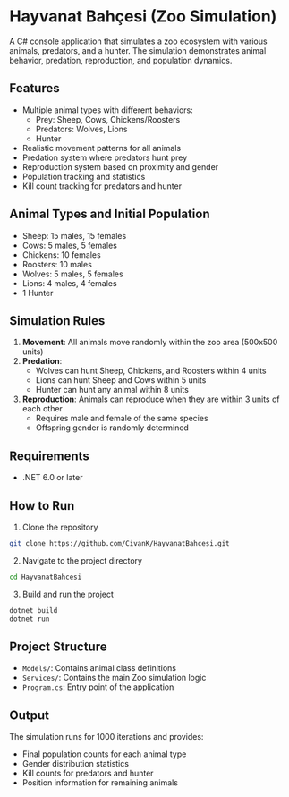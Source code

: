# Hayvanat Bahçesi (Zoo Simulation)

A C# console application that simulates a zoo ecosystem with various animals, predators, and a hunter. The simulation demonstrates animal behavior, predation, reproduction, and population dynamics.

## Features

- Multiple animal types with different behaviors:
  - Prey: Sheep, Cows, Chickens/Roosters
  - Predators: Wolves, Lions
  - Hunter
- Realistic movement patterns for all animals
- Predation system where predators hunt prey
- Reproduction system based on proximity and gender
- Population tracking and statistics
- Kill count tracking for predators and hunter

## Animal Types and Initial Population

- Sheep: 15 males, 15 females
- Cows: 5 males, 5 females
- Chickens: 10 females
- Roosters: 10 males
- Wolves: 5 males, 5 females
- Lions: 4 males, 4 females
- 1 Hunter

## Simulation Rules

1. **Movement**: All animals move randomly within the zoo area (500x500 units)
2. **Predation**:
   - Wolves can hunt Sheep, Chickens, and Roosters within 4 units
   - Lions can hunt Sheep and Cows within 5 units
   - Hunter can hunt any animal within 8 units
3. **Reproduction**: Animals can reproduce when they are within 3 units of each other
   - Requires male and female of the same species
   - Offspring gender is randomly determined

## Requirements

- .NET 6.0 or later

## How to Run

1. Clone the repository
```bash
git clone https://github.com/CivanK/HayvanatBahcesi.git
```

2. Navigate to the project directory
```bash
cd HayvanatBahcesi
```

3. Build and run the project
```bash
dotnet build
dotnet run
```

## Project Structure

- `Models/`: Contains animal class definitions
- `Services/`: Contains the main Zoo simulation logic
- `Program.cs`: Entry point of the application

## Output

The simulation runs for 1000 iterations and provides:
- Final population counts for each animal type
- Gender distribution statistics
- Kill counts for predators and hunter
- Position information for remaining animals
